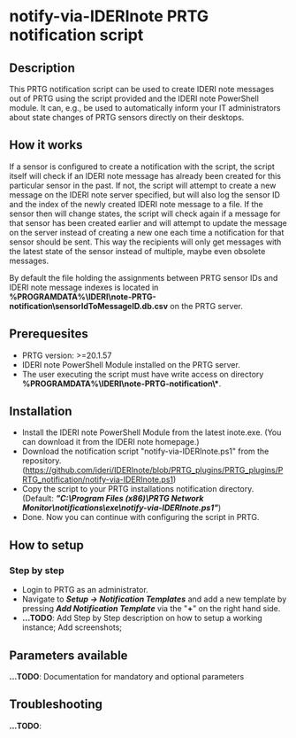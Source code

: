 # notify-via-IDERInote PRTG notification script

## Description
This PRTG notification script can be used to create IDERI note messages out of PRTG using the script provided and the IDERI note PowerShell module.
It can, e.g., be used to automatically inform your IT administrators about state changes of PRTG sensors directly on their desktops.

## How it works
If a sensor is configured to create a notification with the script, the script itself will check if an IDERI note message has already been created for this particular sensor in the past. If not, the script will attempt to create a new message on the IDERI note server specified, but will also log the sensor ID and the index of the newly created IDERI note message to a file. If the sensor then will change states, the script will check again if a message for that sensor has been created earlier and will attempt to update the message on the server instead of creating a new one each time a notification for that sensor should be sent.
This way the recipients will only get messages with the latest state of the sensor instead of multiple, maybe even obsolete messages.

By default the file holding the assignments between PRTG sensor IDs and IDERI note message indexes is located in <br />__%PROGRAMDATA%\\IDERI\\note-PRTG-notification\\sensorIdToMessageID.db.csv__ on the PRTG server.

## Prerequesites
- PRTG version: >=20.1.57
- IDERI note PowerShell Module installed on the PRTG server.
- The user executing the script must have write access on directory __%PROGRAMDATA%\\IDERI\\note-PRTG-notification\\*__.

## Installation
- Install the IDERI note PowerShell Module from the latest inote.exe. (You can download it from the IDERI note homepage.)
- Download the notification script "notify-via-IDERInote.ps1" from the repository. (https://github.com/ideri/IDERInote/blob/PRTG_plugins/PRTG_plugins/PRTG_notification/notify-via-IDERInote.ps1)
- Copy the script to your PRTG installations notification directory. <br/> (Default: __*"C:\Program Files (x86)\PRTG Network Monitor\notifications\exe\notify-via-IDERInote.ps1"*__)
- Done. Now you can continue with configuring the script in PRTG.

## How to setup

### Step by step
- Login to PRTG as an administrator.
- Navigate to __*Setup -> Notification Templates*__ and add a new template by pressing __*Add Notification Template*__ via the "__+__" on the right hand side.
- __...TODO__: Add Step by Step description on how to setup a working instance; Add screenshots; 

## Parameters available
__...TODO__: Documentation for mandatory and optional parameters 

## Troubleshooting
__...TODO__: 
